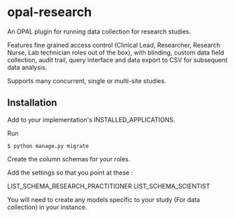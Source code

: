 # opal-research

An OPAL plugin for running data collection for research studies.

Features fine grained access control (Clinical Lead, Researcher, Research Nurse, Lab technician roles 
out of the box), with blinding, custom data field collection, audit trail, query interface and
data export to CSV for subsequent data analysis.

Supports many concurrent, single or multi-site studies.


## Installation

Add to your implementation's INSTALLED_APPLICATIONS.

Run

    $ python manage.py migrate

Create the column schemas for your roles.

Add the settings so that you point at these :

LIST_SCHEMA_RESEARCH_PRACTITIONER
LIST_SCHEMA_SCIENTIST

You will need to create any models specific to your study (For data collection) in your instance.
